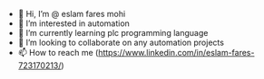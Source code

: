 - 👋 Hi, I’m @ eslam fares mohi
- 👀 I’m interested in automation
- 🌱 I’m currently learning plc programming language
- 💞️ I’m looking to collaborate on any automation projects
- 📫 How to reach me (https://www.linkedin.com/in/eslam-fares-723170213/)

<!---
eslamfaresmohi/eslamfaresmohi is a ✨ special ✨ repository because its `README.md` (this file) appears on your GitHub profile.
You can click the Preview link to take a look at your changes.
--->
